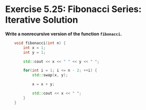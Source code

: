 # Exercise 5.25: Fibonacci Series: Iterative Solution

**Write a nonrecursive version of the function `fibonacci`.**

```cpp
    void fibonacci(int n) {
        int x = 1;
        int y = 1;

        std::cout << x << " " << y << " ";

        for(int i = 1; i <= n - 2; ++i) {
            std::swap(x, y);

            x = x + y;

            std::cout << x << " ";
        }
    }
```